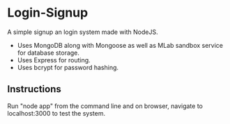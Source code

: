 # Login-Signup

A simple signup an login system made with NodeJS.

* Uses MongoDB along with Mongoose as well as MLab sandbox service for database storage.
* Uses Express for routing.
* Uses bcrypt for password hashing.

## Instructions

Run "node app" from the command line and on browser, navigate to localhost:3000 to test the system.
